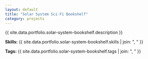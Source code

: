 ```yaml
---
layout: default
title: "Solar System Sci-Fi Bookshelf"
category: projects
---
```


{{ site.data.portfolio.solar-system-bookshelf.description }}

**Skills:** {{ site.data.portfolio.solar-system-bookshelf.skills | join: ", " }}

**Tags:** {{ site.data.portfolio.solar-system-bookshelf.tags | join: ", " }}
